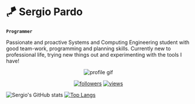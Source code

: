 # 🪁 Sergio Pardo

**`Programmer`**

Passionate and proactive Systems and Computing Engineering student with good team-work, programming and planning skills. Currently new to professional life, trying new things out and experimenting with the tools I have!

  <p align= "center">
    <img alt="profile gif" src= "https://media0.giphy.com/media/KvgGHTSVdDjlMFAo3r/200w.webp?cid=ecf05e47pnlywqzko6xjy37igkw6mfb2prsbdy69ayogypsl&rid=200w.webp&ct=s">
  </p>
<!-- Social badges section -->
<!-- Badges with custom icons - https://github.com/DenverCoder1/custom-icon-badges -->
<!-- View counter - https://github.com/DenverCoder1/Simple-View-Counter -->
<p align="center"> 
  <a href="https://github.com/SergioPardo55?tab=followers">
    <img alt="followers" title="Follow me on Github" src="https://custom-icon-badges.demolab.com/github/followers/SergioPardo55?color=e4f6ea&labelColor=ecf8f0&style=for-the-badge&logo=person-add&label=Follow&logoColor=black"/></a>
  <a href="https://github.com/watchers/SergioPardo55/SergioPardo55">
    <img alt="views" title="GitHub profile views" src="https://custom-icon-badges.demolab.com/github/watchers/SergioPardo55/SergioPardo55?color=f6eae4&labelColor=f8f0ec&style=for-the-badge&logo=eye&label=VISITORS&logoColor=gray"/></a>
</p>

![Sergio's GitHub stats](https://github-readme-stats.vercel.app/api?username=SergioPardo55&show_icons=true&theme=transparent)
[![Top Langs](https://github-readme-stats.vercel.app/api/top-langs/?username=SergioPardo55)](https://github.com/anuraghazra/github-readme-stats)
<!--
**SergioPardo55/SergioPardo55** is a ✨ _special_ ✨ repository because its `README.md` (this file) appears on your GitHub profile.

Here are some ideas to get you started:

- 🔭 I’m currently working on ...
- 🌱 I’m currently learning ...
- 👯 I’m looking to collaborate on ...
- 🤔 I’m looking for help with ...
- 💬 Ask me about ...
- 📫 How to reach me: ...
- 😄 Pronouns: ...
- ⚡ Fun fact: ...
-->
